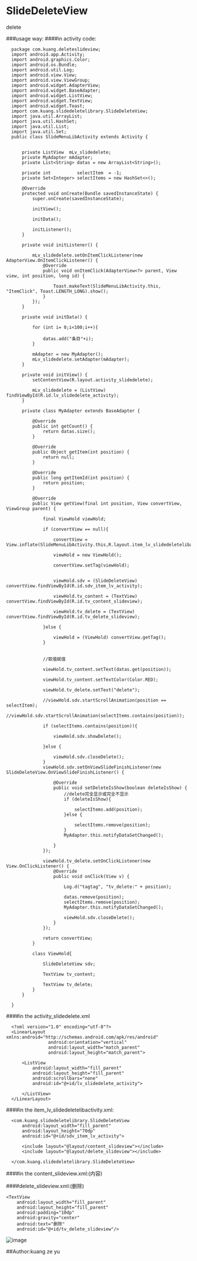 # SlideDeleteView
delete

###usage way:
####in activity code:

      
      package com.kuang.deleteslideview;
      import android.app.Activity;
      import android.graphics.Color;
      import android.os.Bundle;
      import android.util.Log;
      import android.view.View;
      import android.view.ViewGroup;
      import android.widget.AdapterView;
      import android.widget.BaseAdapter;
      import android.widget.ListView;
      import android.widget.TextView;
      import android.widget.Toast;
      import com.kuang.slidedeletelibrary.SlideDeleteView;
      import java.util.ArrayList;
      import java.util.HashSet;
      import java.util.List;
      import java.util.Set;
      public class SlideMenuLibActivity extends Activity {
      
      
          private ListView  mLv_slidedelete;
          private MyAdapter mAdapter;
          private List<String> datas = new ArrayList<String>();
      
          private int          selectItem  = -1;
          private Set<Integer> selectItems = new HashSet<>();
      
          @Override
          protected void onCreate(Bundle savedInstanceState) {
              super.onCreate(savedInstanceState);
      
              initView();
      
              initData();
      
              initListener();
          }
      
          private void initListener() {
      
              mLv_slidedelete.setOnItemClickListener(new AdapterView.OnItemClickListener() {
                  @Override
                  public void onItemClick(AdapterView<?> parent, View view, int position, long id) {
      
                      Toast.makeText(SlideMenuLibActivity.this, "ItemClick", Toast.LENGTH_LONG).show();
                  }
              });
          }
      
          private void initData() {
      
              for (int i= 0;i<100;i++){
      
                  datas.add("条目"+i);
              }
      
              mAdapter = new MyAdapter();
              mLv_slidedelete.setAdapter(mAdapter);
          }
      
          private void initView() {
              setContentView(R.layout.activity_slidedelete);
      
              mLv_slidedelete = (ListView) findViewById(R.id.lv_slidedelete_activity);
          }
      
          private class MyAdapter extends BaseAdapter {
      
              @Override
              public int getCount() {
                  return datas.size();
              }
      
              @Override
              public Object getItem(int position) {
                  return null;
              }
      
              @Override
              public long getItemId(int position) {
                  return position;
              }
      
              @Override
              public View getView(final int position, View convertView, ViewGroup parent) {
      
                  final ViewHold viewHold;
      
                  if (convertView == null){
      
                      convertView = View.inflate(SlideMenuLibActivity.this,R.layout.item_lv_slidedeletelibactivity,null);
      
                      viewHold = new ViewHold();
      
                      convertView.setTag(viewHold);
      
      
                      viewHold.sdv = (SlideDeleteView) convertView.findViewById(R.id.sdv_item_lv_activity);
      
                      viewHold.tv_content = (TextView) convertView.findViewById(R.id.tv_content_slideview);
      
                      viewHold.tv_delete = (TextView) convertView.findViewById(R.id.tv_delete_slideview);
      
                  }else {
      
                      viewHold = (ViewHold) convertView.getTag();
                  }
      
      
                  //取值赋值
      
                  viewHold.tv_content.setText(datas.get(position));
      
                  viewHold.tv_content.setTextColor(Color.RED);
      
                  viewHold.tv_delete.setText("delete");
      
                  //viewHold.sdv.startScrollAnimation(position == selectItem);
                  //viewHold.sdv.startScrollAnimation(selectItems.contains(position));
      
                  if (selectItems.contains(position)){
      
                      viewHold.sdv.showDelete();
      
                  }else {
      
                      viewHold.sdv.closeDelete();
                  }
                  viewHold.sdv.setOnViewSlideFinishListener(new SlideDeleteView.OnViewSlideFinishListener() {
      
                      @Override
                      public void setDeleteIsShow(boolean deleteIsShow) {
                          //delete完全显示或完全不显示
                          if (deleteIsShow){
      
                              selectItems.add(position);
                          }else {
      
                              selectItems.remove(position);
                          }
                          MyAdapter.this.notifyDataSetChanged();
      
                      }
                  });
      
                  viewHold.tv_delete.setOnClickListener(new View.OnClickListener() {
                      @Override
                      public void onClick(View v) {
      
                          Log.d("tagtag", "tv_delete:" + position);
      
                          datas.remove(position);
                          selectItems.remove(position);
                          MyAdapter.this.notifyDataSetChanged();
      
                          viewHold.sdv.closeDelete();
                      }
                  });
      
                  return convertView;
              }
      
              class ViewHold{
      
                  SlideDeleteView sdv;
      
                  TextView tv_content;
      
                  TextView tv_delete;
              }
          }
      
      }
      
      
####in the activity_slidedelete.xml

      <?xml version="1.0" encoding="utf-8"?>
      <LinearLayout xmlns:android="http://schemas.android.com/apk/res/android"
                    android:orientation="vertical"
                    android:layout_width="match_parent"
                    android:layout_height="match_parent">
      
          <ListView
              android:layout_width="fill_parent"
              android:layout_height="fill_parent"
              android:scrollbars="none"
              android:id="@+id/lv_slidedelete_activity">
      
          </ListView>
      </LinearLayout>
      
      

####in the item_lv_slidedeletelibactivity.xml:

      <com.kuang.slidedeletelibrary.SlideDeleteView
          android:layout_width="fill_parent"
          android:layout_height="70dp"
          android:id="@+id/sdv_item_lv_activity">
      
          <include layout="@layout/content_slideview"></include>
          <include layout="@layout/delete_slideview"></include>
      
      </com.kuang.slidedeletelibrary.SlideDeleteView>
      
####in the content_slideview.xml:(内容)
      <RelativeLayout xmlns:android="http://schemas.android.com/apk/res/android"
                    android:layout_width="match_parent"
                    android:layout_height="70dp"
                      android:background="#0000ff">
          <TextView
              android:layout_width="wrap_content"
              android:layout_height="wrap_content"
              android:layout_centerInParent="true"
              android:text="条目1"
              android:textColor="#ffffff"
              android:padding="10dp"
              android:id="@+id/tv_content_slideview"/>
      </RelativeLayout>
      
####delete_slideview.xml:(删除)
<LinearLayout xmlns:android="http://schemas.android.com/apk/res/android"
              android:orientation="vertical"
              android:layout_width="100dp"
              android:background="#ff0000"
              android:layout_height="70dp">

    <TextView
        android:layout_width="fill_parent"
        android:layout_height="fill_parent"
        android:padding="10dp"
        android:gravity="center"
        android:text="删除"
        android:id="@+id/tv_delete_slideview"/>

</LinearLayout>


![image](https://github.com/kuang2010/SlideDeleteView/blob/master/1.png)

##Author:kuang ze yu
